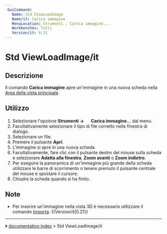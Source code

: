 ```yaml
---
 GuiCommand:
   Name: Std ViewLoadImage
   Name/it: Carica immagine
   MenuLocation: Strumenti , Carica immagine...
   Workbenches: Tutti
   Version/it: 0.21
---
```


# Std ViewLoadImage/it



## Descrizione

Il comando **Carica immagine** apre un\'immagine in una nuova scheda nella [Area della vista principale](Main_view_area/it.md).



## Utilizzo

1.  Selezionare l\'opzione **Strumenti → <img src="images/Std_ViewLoadImage.svg" width=16px> Carica immagine...** dal menu.
2.  Facoltativamente selezionare il tipo di file corretto nella finestra di dialogo.
3.  Selezionare un file.
4.  Premere il pulsante **Apri**.
5.  L\'immagine si apre in una nuova scheda.
6.  Facoltativamente, fare clic con il pulsante destro del mouse sulla scheda e selezionare **Adatta alla finestra**, **Zoom avanti** o **Zoom indietro**.
7.  Per eseguire la panoramica di un\'immagine più grande della scheda utilizzare le barre di scorrimento o tenere premuto il pulsante centrale del mouse e spostare il cursore.
8.  Chiudre la scheda quando si ha finito.



## Note

-   Per inserire un\'immagine nella vista 3D è necessario utilizzare il comando [Importa](Std_Import/it.md). {{Version/it|0.21}}



---
⏵ [documentation index](../README.md) > Std ViewLoadImage/it
